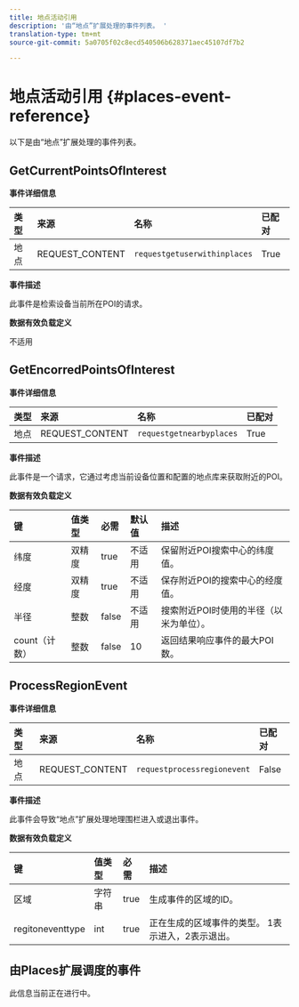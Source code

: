 ```yaml
---
title: 地点活动引用
description: '由“地点”扩展处理的事件列表。 '
translation-type: tm+mt
source-git-commit: 5a0705f02c8ecd540506b628371aec45107df7b2

---
```



# 地点活动引用 {#places-event-reference}

以下是由“地点”扩展处理的事件列表。

## GetCurrentPointsOfInterest

**事件详细信息**

| 类型 | 来源 | 名称 | 已配对 |
| :--- | :--- | :--- | :--- |
| 地点 | REQUEST_CONTENT | `requestgetuserwithinplaces` | True |

**事件描述**

此事件是检索设备当前所在POI的请求。

**数据有效负载定义**

不适用

## GetEncorredPointsOfInterest

**事件详细信息**

| 类型 | 来源 | 名称 | 已配对 |
| :--- | :--- | :--- | :--- |
| 地点 | REQUEST_CONTENT | `requestgetnearbyplaces` | True |

**事件描述**

此事件是一个请求，它通过考虑当前设备位置和配置的地点库来获取附近的POI。

**数据有效负载定义**

| 键 | 值类型 | 必需 | 默认值 | 描述 |
| :--- | :--- | :--- | :--- | :--- |
| 纬度 | 双精度 | true | 不适用 | 保留附近POI搜索中心的纬度值。 |
| 经度 | 双精度 | true | 不适用 | 保存附近POI的搜索中心的经度值。 |
| 半径 | 整数 | false | 不适用 | 搜索附近POI时使用的半径（以米为单位）。 |
| count（计数） | 整数 | false | 10 | 返回结果响应事件的最大POI数。 |

## ProcessRegionEvent

**事件详细信息**

| 类型 | 来源 | 名称 | 已配对 |
| :--- | :--- | :--- | :--- |
| 地点 | REQUEST_CONTENT | `requestprocessregionevent` | False |

**事件描述**

此事件会导致“地点”扩展处理地理围栏进入或退出事件。

**数据有效负载定义**

| 键 | 值类型 | 必需 | 描述 |
| :--- | :--- | :--- | :--- |
| 区域 | 字符串 | true | 生成事件的区域的ID。 |
| regitoneventtype | int | true | 正在生成的区域事件的类型。 1表示进入，2表示退出。 |

## 由Places扩展调度的事件

此信息当前正在进行中。

